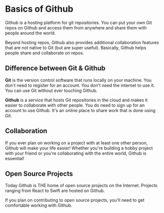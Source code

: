 # Basics of Github

Github is a hosting platform for git repositories. You can put your own Git repos on Github and access them from anywhere and share them with people around the world.

Beyond hosting repos, Github also provides additional collaboration features that are not native to Git (but are super useful). Basically, Github helps people share and collaborate on repos.

## Difference between Git & Github

**Git** is the version control software that runs locally on your machine. You don't need to register for an account. You don't need the internet to use it. You can use Git without ever touching Github.

**Github** is a service that hosts Git repositories in the cloud and makes it easier to collaborate with other people. You do need to sign up for an account to use Github. It's an online place to share work that is done using Git.

## Collaboration

If you ever plan on working on a project with at least one other person, Github will make your life easier! Whether you're building a hobby project with your friend or you're collaborating with the entire world, Github is essential!

## Open Source Projects

Today Github is THE home of open source projects on the Internet. Projects ranging from React to Swift are hosted on Github.

If you plan on contributing to open source projects, you'll need to get comfortable working with Github.
